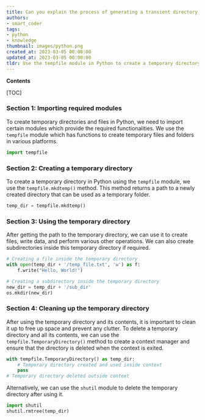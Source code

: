 ```yaml
---
title: Can you explain the process of generating a transient directory and retrieving its path or filename?
authors:
- smart_coder
tags:
- python
- knowledge
thumbnail: images/python.png
created_at: 2023-03-05 00:00:00
updated_at: 2023-03-05 00:00:00
tldr: Use the tempfile module in Python to create a temporary directory and get its file name/path.
---
```


**Contents**

[TOC]

### Section 1: Importing required modules

To create temporary directories and files in Python, we need to import certain modules which provide the required functionalities. We use the `tempfile` module which has functions to create temporary files and folders in various platforms.

```python
import tempfile
```

### Section 2: Creating a temporary directory

To create a temporary directory in Python using the `tempfile` module, we use the `tempfile.mkdtemp()` method. This method returns a path to a newly created directory that can be used as a temporary folder.

```python
temp_dir = tempfile.mkdtemp()
```

### Section 3: Using the temporary directory

After getting the path to the temporary directory, we can use it to create files, write data, and perform various other operations. We can also create subdirectories inside this temporary directory if required.

```python
# Creating a file inside the temporary directory
with open(temp_dir + '/temp_file.txt', 'w') as f:
    f.write("Hello, World!")

# Creating a subdirectory inside the temporary directory
new_dir = temp_dir + '/sub_dir'
os.mkdir(new_dir)
```

### Section 4: Cleaning up the temporary directory

After using the temporary directory and its contents, it is important to clean it up to free up space and prevent any clutter. To delete a temporary directory and all its contents, we can use the `tempfile.TemporaryDirectory()` method to create a context manager and ensure that the directory is deleted when the context is exited.

```python
with tempfile.TemporaryDirectory() as temp_dir:
    # Temporary directory created and used inside context
    pass
# Temporary directory deleted outside context
```

Alternatively, we can use the `shutil` module to delete the temporary directory after using it.

```python
import shutil
shutil.rmtree(temp_dir)
```
